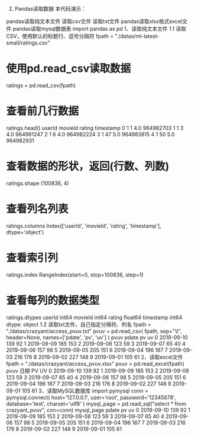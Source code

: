 02. Pandas读取数据
本代码演示：

pandas读取纯文本文件
读取csv文件
读取txt文件
pandas读取xlsx格式excel文件
pandas读取mysql数据表
import pandas as pd
1、读取纯文本文件
1.1 读取CSV，使用默认的标题行、逗号分隔符
fpath = "./datas/ml-latest-small/ratings.csv"
# 使用pd.read_csv读取数据
ratings = pd.read_csv(fpath)
# 查看前几行数据
ratings.head()
userId	movieId	rating	timestamp
0	1	1	4.0	964982703
1	1	3	4.0	964981247
2	1	6	4.0	964982224
3	1	47	5.0	964983815
4	1	50	5.0	964982931
# 查看数据的形状，返回(行数、列数)
ratings.shape
(100836, 4)
# 查看列名列表
ratings.columns
Index(['userId', 'movieId', 'rating', 'timestamp'], dtype='object')
# 查看索引列
ratings.index
RangeIndex(start=0, stop=100836, step=1)
# 查看每列的数据类型
ratings.dtypes
userId         int64
movieId        int64
rating       float64
timestamp      int64
dtype: object
1.2 读取txt文件，自己指定分隔符、列名
fpath = "./datas/crazyant/access_pvuv.txt"
pvuv = pd.read_csv(
    fpath,
    sep="\t",
    header=None,
    names=['pdate', 'pv', 'uv']
)
pvuv
pdate	pv	uv
0	2019-09-10	139	92
1	2019-09-09	185	153
2	2019-09-08	123	59
3	2019-09-07	65	40
4	2019-09-06	157	98
5	2019-09-05	205	151
6	2019-09-04	196	167
7	2019-09-03	216	176
8	2019-09-02	227	148
9	2019-09-01	105	61
2、读取excel文件
fpath = "./datas/crazyant/access_pvuv.xlsx"
pvuv = pd.read_excel(fpath)
pvuv
日期	PV	UV
0	2019-09-10	139	92
1	2019-09-09	185	153
2	2019-09-08	123	59
3	2019-09-07	65	40
4	2019-09-06	157	98
5	2019-09-05	205	151
6	2019-09-04	196	167
7	2019-09-03	216	176
8	2019-09-02	227	148
9	2019-09-01	105	61
3、读取MySQL数据库
import pymysql
conn = pymysql.connect(
        host='127.0.0.1',
        user='root',
        password='12345678',
        database='test',
        charset='utf8'
    )
mysql_page = pd.read_sql("select * from crazyant_pvuv", con=conn)
mysql_page
pdate	pv	uv
0	2019-09-10	139	92
1	2019-09-09	185	153
2	2019-09-08	123	59
3	2019-09-07	65	40
4	2019-09-06	157	98
5	2019-09-05	205	151
6	2019-09-04	196	167
7	2019-09-03	216	176
8	2019-09-02	227	148
9	2019-09-01	105	61
​
